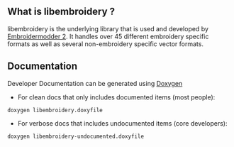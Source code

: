 What is libembroidery ?
-----------------------

libembroidery is the underlying library that is used and
developed by [Embroidermodder 2](http://embroidermodder.github.io).
It handles over 45 different embroidery specific formats as well
as several non-embroidery specific vector formats.

Documentation
-------------

Developer Documentation can be generated using [Doxygen](http://www.doxygen.org)

- For clean docs that only includes documented items (most people):
```
doxygen libembroidery.doxyfile
```
- For verbose docs that includes undocumented items (core developers):
```
doxygen libembroidery-undocumented.doxyfile
```
